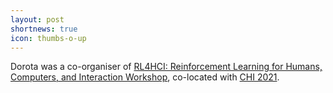 ```yaml
---
layout: post
shortnews: true
icon: thumbs-o-up
---
```

Dorota was a co-organiser of [RL4HCI: Reinforcement Learning for Humans, Computers, and Interaction Workshop][rl4hci], co-located with [CHI 2021][chi].

[rl4hci]: https://sites.google.com/view/rl4hci/home
[chi]: https://chi2021.acm.org/

